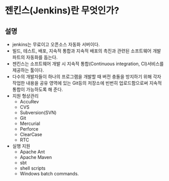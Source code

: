 #   젠킨스(Jenkins)란 무엇인가?

## 설명
- jenkins는 무료이고 오픈소스 자동화 서버이다.
- 빌드, 테스트, 배포, 지속적 통합과 지속적 배포의 촉진과 관련된 소프트웨어 개발 파트의 자동화를 돕는다.
- 젠킨스는 소프트웨어 개발 시 지속적 통합(Continuous integration, CI)서비스를 제공하는 툴이다.
- 다수의 개발자들이 하나의 프로그램을 개발할 때 버전 충돌을 방지하기 위해 각자 작업한 내용을 공유 영역에 있는 Git등의 저장소에 빈번히 업로드함으로써 지속적 통합이 가능하도록 해 준다.
- 지원 형상관리
    - AccuRev
    - CVS
    - Subversion(SVN)
    - Git
    - Mercurial
    - Perforce
    - ClearCase
    - RTC
- 실행 지원
    - Apache Ant
    - Apache Maven
    - sbt
    - shell scripts
    - Windows batch commands.